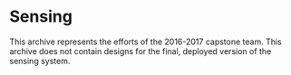 # Sensing

This archive represents the efforts of the 2016-2017 capstone team.
This archive does not contain designs for the final, deployed version of the sensing system.
